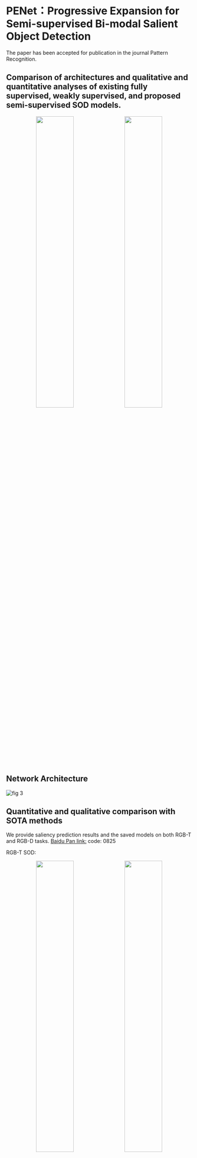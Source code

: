 # PENet：Progressive Expansion for Semi-supervised Bi-modal Salient Object Detection
The paper has been accepted for publication in the journal Pattern Recognition.

Comparison of architectures and qualitative and quantitative analyses of existing fully supervised, weakly supervised, and proposed semi-supervised SOD models.
---
<p align="center">
  <img src="https://github.com/user-attachments/assets/32b25700-02a7-46d5-a352-ad2a81c53ee8" width="45%" style="display:inline; margin-right:10px;" />
  <img src="https://github.com/user-attachments/assets/25ad0515-5f54-42fa-8220-0f18e7637c99" width="45%" style="display:inline;" />
</p>

Network Architecture
---
![fig 3](https://github.com/user-attachments/assets/ebebaabe-e236-41d7-b56a-8a8293dea5ae)

Quantitative and qualitative comparison with SOTA methods
---
We provide saliency prediction results and the saved models on both RGB-T and RGB-D tasks. [Baidu Pan link:](https://pan.baidu.com/s/1_T8b9eCjVE0oaCvD_jRhJw)    code: 0825

RGB-T SOD:
<p align="center">
  <img src="https://github.com/user-attachments/assets/6a3f5ac7-3dd4-42b2-804b-49cc45ea207c" width="45%" style="display:inline; margin-right:10px;" />
  <img src="https://github.com/user-attachments/assets/29a9c096-91de-4a0b-a8d3-c5f775fbda6a" width="45%" style="display:inline;" />
</p>

![visual1](https://github.com/user-attachments/assets/ec5b4cbc-be99-458b-a164-e712fe5f841f)

RGB-D SOD:
![RGBD](https://github.com/user-attachments/assets/7bfb9374-4a78-4cc6-98c3-1a310e2e729c)
![visual](https://github.com/user-attachments/assets/ee829030-2b8c-4767-a2fc-6a3b48f940a2)

Showcase of high-quality samples selected by the active expansion strategy.
---
![sample](https://github.com/user-attachments/assets/eeb0b5a2-5ddc-44a5-a18d-66b779ccf739)

Usage
---
1. Environment
```
Python==3.8.5
opencv-python==4.5.3.56
torch==1.9.0
```



